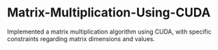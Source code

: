 # Matrix-Multiplication-Using-CUDA
Implemented a matrix multiplication algorithm using CUDA, with specific constraints regarding matrix dimensions and values.
